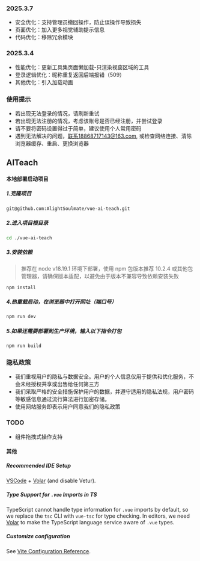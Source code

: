### 2025.3.7

- 安全优化：支持管理员撤回操作，防止误操作导致损失
- 页面优化：加入更多视觉辅助提示信息
- 代码优化：移除冗余模块

### 2025.3.4

- 性能优化：更新工具集页面懒加载-只渲染视窗区域的工具
- 登录逻辑优化：昵称重复返回后端报错（509）
- 其他优化：引入加载动画

### 使用提示

- 若出现无法登录的情况，请刷新重试
- 若出现无法注册的情况，考虑该账号是否已经注册，并尝试登录
- 请不要将密码设置得过于简单，建议使用个人常用密码
- 遇到无法解决的问题，联系18868717143@163.com, 或检查网络连接、清除浏览器缓存、重启、更换浏览器

## AITeach

#### 本地部署启动项目

##### 1.克隆项目

```bash
git@github.com:AlightSoulmate/vue-ai-teach.git
```

##### 2.进入项目根目录

```bash
cd ./vue-ai-teach
```

##### 3.安装依赖
> 推荐在 node v18.19.1 环境下部署，使用 npm 包版本推荐 10.2.4 或其他包管理器，请确保版本适配，以避免由于版本不兼容导致依赖安装失败
```sh
npm install
```

##### 4.热重载启动，在浏览器中打开网址（端口号）

```sh
npm run dev
```

##### 5.如果还需要部署到生产环境，输入以下指令打包

```sh
npm run build
```

### 隐私政策

- 我们重视用户的隐私与数据安全。用户的个人信息仅用于提供和优化服务，不会未经授权共享或出售给任何第三方
- 我们采取严格的安全措施保护用户的数据，并遵守适用的隐私法规，用户密码等敏感信息通过流行算法进行加密存储。
- 使用网站服务即表示用户同意我们的隐私政策

### TODO

- 组件拖拽式操作支持

#### 其他

##### Recommended IDE Setup

[VSCode](https://code.visualstudio.com/) + [Volar](https://marketplace.visualstudio.com/items?itemName=Vue.volar) (and disable Vetur).

##### Type Support for `.vue` Imports in TS

TypeScript cannot handle type information for `.vue` imports by default, so we replace the `tsc` CLI with `vue-tsc` for type checking. In editors, we need [Volar](https://marketplace.visualstudio.com/items?itemName=Vue.volar) to make the TypeScript language service aware of `.vue` types.

##### Customize configuration

See [Vite Configuration Reference](https://vite.dev/config/).
